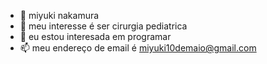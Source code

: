- 👋 miyuki nakamura
- 👀 meu interesse é ser cirurgia pediatrica
- 🌱 eu estou interesada em programar
- 📫 meu endereço de email é miyuki10demaio@gmail.com

<!---
heloisamiyuki/heloisamiyuki is a ✨ special ✨ repository because its `README.md` (this file) appears on your GitHub profile.
You can click the Preview link to take a look at your changes.
--->
